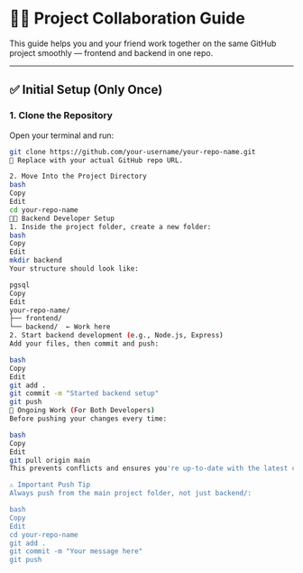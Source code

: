 # 👯‍♀️ Project Collaboration Guide

This guide helps you and your friend work together on the same GitHub project smoothly — frontend and backend in one repo.

---

## ✅ Initial Setup (Only Once)

### 1. Clone the Repository

Open your terminal and run:

```bash
git clone https://github.com/your-username/your-repo-name.git
🔁 Replace with your actual GitHub repo URL.

2. Move Into the Project Directory
bash
Copy
Edit
cd your-repo-name
🧑‍💻 Backend Developer Setup
1. Inside the project folder, create a new folder:
bash
Copy
Edit
mkdir backend
Your structure should look like:

pgsql
Copy
Edit
your-repo-name/
├── frontend/
└── backend/  ← Work here
2. Start backend development (e.g., Node.js, Express)
Add your files, then commit and push:

bash
Copy
Edit
git add .
git commit -m "Started backend setup"
git push
🔁 Ongoing Work (For Both Developers)
Before pushing your changes every time:

bash
Copy
Edit
git pull origin main
This prevents conflicts and ensures you're up-to-date with the latest code.

⚠️ Important Push Tip
Always push from the main project folder, not just backend/:

bash
Copy
Edit
cd your-repo-name
git add .
git commit -m "Your message here"
git push